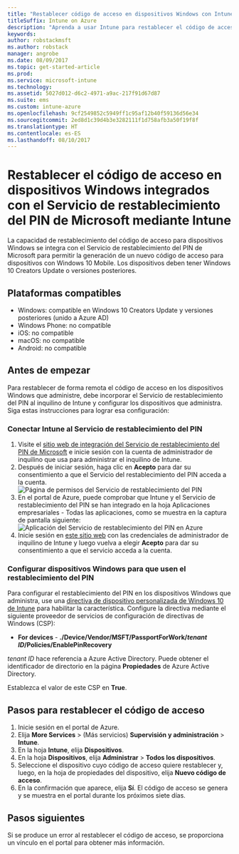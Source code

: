```yaml
---
title: "Restablecer código de acceso en dispositivos Windows con Intune"
titleSuffix: Intune on Azure
description: "Aprenda a usar Intune para restablecer el código de acceso en dispositivos Windows integrados con el \"Servicio de restablecimiento del PIN de Microsoft\"."
keywords: 
author: robstackmsft
ms.author: robstack
manager: angrobe
ms.date: 08/09/2017
ms.topic: get-started-article
ms.prod: 
ms.service: microsoft-intune
ms.technology: 
ms.assetid: 5027d012-d6c2-4971-a9ac-217f91d67d87
ms.suite: ems
ms.custom: intune-azure
ms.openlocfilehash: 9cf2549852c5949ff1c95af12b40f59136d56e34
ms.sourcegitcommit: 2ed8d1c39d4b3e3282111f1d758afb3a50f19f8f
ms.translationtype: HT
ms.contentlocale: es-ES
ms.lasthandoff: 08/10/2017
---
```

# <a name="reset-the-passcode-on-windows-devices-integrated-with-the-microsoft-pin-reset-service-using-intune"></a>Restablecer el código de acceso en dispositivos Windows integrados con el Servicio de restablecimiento del PIN de Microsoft mediante Intune

La capacidad de restablecimiento del código de acceso para dispositivos Windows se integra con el Servicio de restablecimiento del PIN de Microsoft para permitir la generación de un nuevo código de acceso para dispositivos con Windows 10 Mobile. Los dispositivos deben tener Windows 10 Creators Update o versiones posteriores.

## <a name="supported-platforms"></a>Plataformas compatibles

- Windows: compatible en Windows 10 Creators Update y versiones posteriores (unido a Azure AD)
- Windows Phone: no compatible
- iOS: no compatible
- macOS: no compatible
- Android: no compatible


## <a name="before-you-start"></a>Antes de empezar

Para restablecer de forma remota el código de acceso en los dispositivos Windows que administre, debe incorporar el Servicio de restablecimiento del PIN al inquilino de Intune y configurar los dispositivos que administra. Siga estas instrucciones para lograr esa configuración:

### <a name="connect-intune-with-the-pin-reset-service"></a>Conectar Intune al Servicio de restablecimiento del PIN

1. Visite el [sitio web de integración del Servicio de restablecimiento del PIN de Microsoft](https://login.windows.net/common/oauth2/authorize?response_type=code&client_id=b8456c59-1230-44c7-a4a2-99b085333e84&resource=https%3A%2F%2Fgraph.windows.net&redirect_uri=https%3A%2F%2Fcred.microsoft.com&state=e9191523-6c2f-4f1d-a4f9-c36f26f89df0&prompt=admin_consent) e inicie sesión con la cuenta de administrador de inquilino que usa para administrar el inquilino de Intune.
2. Después de iniciar sesión, haga clic en **Acepto** para dar su consentimiento a que el Servicio del restablecimiento del PIN acceda a la cuenta.<br>
![Página de permisos del Servicio de restablecimiento del PIN](./media/pin-reset-service-application.png)
3. En el portal de Azure, puede comprobar que Intune y el Servicio de restablecimiento del PIN se han integrado en la hoja Aplicaciones empresariales - Todas las aplicaciones, como se muestra en la captura de pantalla siguiente:<br>
![Aplicación del Servicio de restablecimiento del PIN en Azure](./media/pin-reset-service-home-screen.png)
4. Inicie sesión en [este sitio web](https://login.windows.net/common/oauth2/authorize?response_type=code&client_id=9115dd05-fad5-4f9c-acc7-305d08b1b04e&resource=https%3A%2F%2Fcred.microsoft.com%2F&redirect_uri=ms-appx-web%3A%2F%2FMicrosoft.AAD.BrokerPlugin%2F9115dd05-fad5-4f9c-acc7-305d08b1b04e&state=6765f8c5-f4a7-4029-b667-46a6776ad611&prompt=admin_consent) con las credenciales de administrador de inquilino de Intune y luego vuelva a elegir **Acepto** para dar su consentimiento a que el servicio acceda a la cuenta.

### <a name="configure-windows-devices-to-use-pin-reset"></a>Configurar dispositivos Windows para que usen el restablecimiento del PIN

Para configurar el restablecimiento del PIN en los dispositivos Windows que administra, use una [directiva de dispositivo personalizada de Windows 10 de Intune](custom-settings-windows-10.md) para habilitar la característica. Configure la directiva mediante el siguiente proveedor de servicios de configuración de directivas de Windows (CSP):


- **For devices** - **./Device/Vendor/MSFT/PassportForWork/*tenant ID*/Policies/EnablePinRecovery**

*tenant ID* hace referencia a Azure Active Directory. Puede obtener el identificador de directorio en la página **Propiedades** de Azure Active Directory.

Establezca el valor de este CSP en **True**.

## <a name="steps-to-reset-the-passcode"></a>Pasos para restablecer el código de acceso

1. Inicie sesión en el portal de Azure.
2. Elija **More Services** >  (Más servicios) **Supervisión y administración** > **Intune**.
3. En la hoja **Intune**, elija **Dispositivos**.
4. En la hoja **Dispositivos**, elija **Administrar** > **Todos los dispositivos**.
5. Seleccione el dispositivo cuyo código de acceso quiere restablecer y, luego, en la hoja de propiedades del dispositivo, elija **Nuevo código de acceso**.
6. En la confirmación que aparece, elija **Sí**. El código de acceso se genera y se muestra en el portal durante los próximos siete días.

## <a name="next-steps"></a>Pasos siguientes

Si se produce un error al restablecer el código de acceso, se proporciona un vínculo en el portal para obtener más información.


